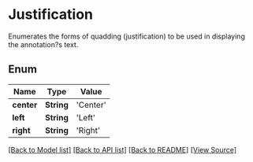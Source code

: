 # Justification
Enumerates the forms of quadding (justification) to be used in displaying the annotation?s text.

## Enum
Name | Type | Value
------------ | ------------- | -------------
**center** | **String** | 'Center'
**left** | **String** | 'Left'
**right** | **String** | 'Right'

[[Back to Model list]](../README.md#documentation-for-models) [[Back to API list]](../README.md#documentation-for-api-endpoints) [[Back to README]](../README.md) [[View Source]](../AsposePdfCloud/Models/Justification.swift)

